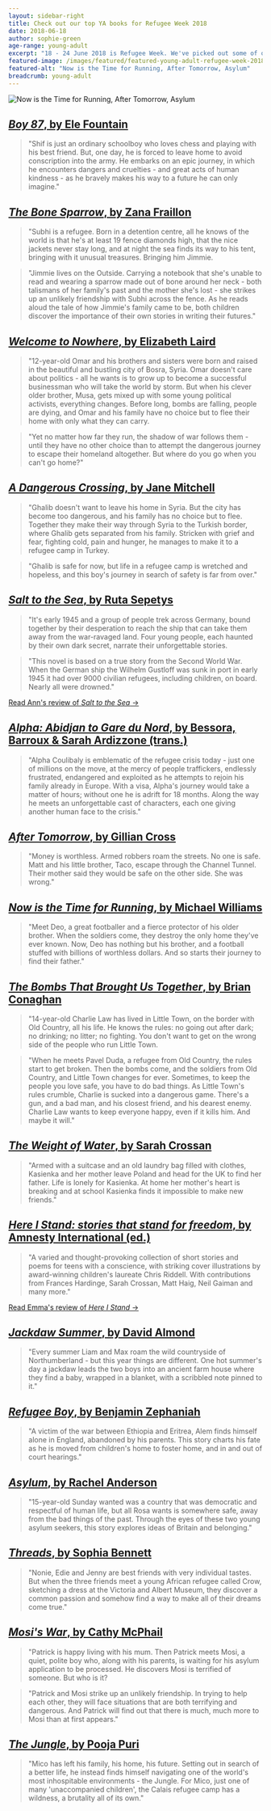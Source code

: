 ```yaml
---
layout: sidebar-right
title: Check out our top YA books for Refugee Week 2018
date: 2018-06-18
author: sophie-green
age-range: young-adult
excerpt: "18 - 24 June 2018 is Refugee Week. We've picked out some of our best Young Adult titles about displacement."
featured-image: /images/featured/featured-young-adult-refugee-week-2018.jpg
featured-alt: "Now is the Time for Running, After Tomorrow, Asylum"
breadcrumb: young-adult
---
```


![Now is the Time for Running, After Tomorrow, Asylum](/images/featured/featured-young-adult-refugee-week-2018.jpg)

## [<cite>Boy 87</cite>, by Ele Fountain](https://suffolk.spydus.co.uk/cgi-bin/spydus.exe/ENQ/OPAC/BIBENQ?BRN=2353672)

> "Shif is just an ordinary schoolboy who loves chess and playing with his best friend. But, one day, he is forced to leave home to avoid conscription into the army. He embarks on an epic journey, in which he encounters dangers and cruelties - and great acts of human kindness - as he bravely makes his way to a future he can only imagine."

## [<cite>The Bone Sparrow</cite>, by Zana Fraillon](https://suffolk.spydus.co.uk/cgi-bin/spydus.exe/ENQ/OPAC/BIBENQ?BRN=2078920)

> "Subhi is a refugee. Born in a detention centre, all he knows of the world is that he's at least 19 fence diamonds high, that the nice jackets never stay long, and at night the sea finds its way to his tent, bringing with it unusual treasures. Bringing him Jimmie.

> "Jimmie lives on the Outside. Carrying a notebook that she's unable to read and wearing a sparrow made out of bone around her neck - both talismans of her family's past and the mother she's lost - she strikes up an unlikely friendship with Subhi across the fence. As he reads aloud the tale of how Jimmie's family came to be, both children discover the importance of their own stories in writing their futures."

## [<cite>Welcome to Nowhere</cite>, by Elizabeth Laird](https://suffolk.spydus.co.uk/cgi-bin/spydus.exe/ENQ/OPAC/BIBENQ?BRN=2173673)

> "12-year-old Omar and his brothers and sisters were born and raised in the beautiful and bustling city of Bosra, Syria. Omar doesn't care about politics - all he wants is to grow up to become a successful businessman who will take the world by storm. But when his clever older brother, Musa, gets mixed up with some young political activists, everything changes. Before long, bombs are falling, people are dying, and Omar and his family have no choice but to flee their home with only what they can carry.

> "Yet no matter how far they run, the shadow of war follows them - until they have no other choice than to attempt the dangerous journey to escape their homeland altogether. But where do you go when you can't go home?"

## [<cite>A Dangerous Crossing</cite>, by Jane Mitchell](https://suffolk.spydus.co.uk/cgi-bin/spydus.exe/ENQ/OPAC/BIBENQ?BRN=2122139)

> "Ghalib doesn't want to leave his home in Syria. But the city has become too dangerous, and his family has no choice but to flee. Together they make their way through Syria to the Turkish border, where Ghalib gets separated from his family. Stricken with grief and fear, fighting cold, pain and hunger, he manages to make it to a refugee camp in Turkey.

> "Ghalib is safe for now, but life in a refugee camp is wretched and hopeless, and this boy's journey in search of safety is far from over."

## [<cite>Salt to the Sea</cite>, by Ruta Sepetys](https://suffolk.spydus.co.uk/cgi-bin/spydus.exe/ENQ/OPAC/BIBENQ?BRN=1895347)

> "It's early 1945 and a group of people trek across Germany, bound together by their desperation to reach the ship that can take them away from the war-ravaged land. Four young people, each haunted by their own dark secret, narrate their unforgettable stories.

> "This novel is based on a true story from the Second World War. When the German ship the Wilhelm Gustloff was sunk in port in early 1945 it had over 9000 civilian refugees, including children, on board. Nearly all were drowned."

[Read Ann's review of <cite>Salt to the Sea</cite> &rarr;](/parents-carers-and-children/childrens-ya-books/salt-to-the-sea-by-ruta-sepetys/)

## [<cite>Alpha: Abidjan to Gare du Nord</cite>, by Bessora, Barroux & Sarah Ardizzone (trans.)](https://suffolk.spydus.co.uk/cgi-bin/spydus.exe/ENQ/OPAC/BIBENQ?BRN=2001560)

> "Alpha Coulibaly is emblematic of the refugee crisis today - just one of millions on the move, at the mercy of people traffickers, endlessly frustrated, endangered and exploited as he attempts to rejoin his family already in Europe. With a visa, Alpha's journey would take a matter of hours; without one he is adrift for 18 months. Along the way he meets an unforgettable cast of characters, each one giving another human face to the crisis."

## [<cite>After Tomorrow</cite>, by Gillian Cross](https://suffolk.spydus.co.uk/cgi-bin/spydus.exe/ENQ/OPAC/BIBENQ?BRN=1345888)

> "Money is worthless. Armed robbers roam the streets. No one is safe. Matt and his little brother, Taco, escape through the Channel Tunnel. Their mother said they would be safe on the other side. She was wrong."

## [<cite>Now is the Time for Running</cite>, by Michael Williams](https://suffolk.spydus.co.uk/cgi-bin/spydus.exe/ENQ/OPAC/BIBENQ?BRN=567026)

> "Meet Deo, a great footballer and a fierce protector of his older brother. When the soldiers come, they destroy the only home they've ever known. Now, Deo has nothing but his brother, and a football stuffed with billions of worthless dollars. And so starts their journey to find their father."

## [<cite>The Bombs That Brought Us Together</cite>, by Brian Conaghan](https://suffolk.spydus.co.uk/cgi-bin/spydus.exe/ENQ/OPAC/BIBENQ?BRN=2134802)

> "14-year-old Charlie Law has lived in Little Town, on the border with Old Country, all his life. He knows the rules: no going out after dark; no drinking; no litter; no fighting. You don't want to get on the wrong side of the people who run Little Town.

> "When he meets Pavel Duda, a refugee from Old Country, the rules start to get broken. Then the bombs come, and the soldiers from Old Country, and Little Town changes for ever. Sometimes, to keep the people you love safe, you have to do bad things. As Little Town's rules crumble, Charlie is sucked into a dangerous game. There's a gun, and a bad man, and his closest friend, and his dearest enemy. Charlie Law wants to keep everyone happy, even if it kills him. And maybe it will."

## [<cite>The Weight of Water</cite>, by Sarah Crossan](https://suffolk.spydus.co.uk/cgi-bin/spydus.exe/ENQ/OPAC/BIBENQ?BRN=1291000)

> "Armed with a suitcase and an old laundry bag filled with clothes, Kasienka and her mother leave Poland and head for the UK to find her father. Life is lonely for Kasienka. At home her mother's heart is breaking and at school Kasienka finds it impossible to make new friends."

## [<cite>Here I Stand: stories that stand for freedom</cite>, by Amnesty International (ed.)](https://suffolk.spydus.co.uk/cgi-bin/spydus.exe/ENQ/OPAC/BIBENQ?BRN=2138245)

> "A varied and thought-provoking collection of short stories and poems for teens with a conscience, with striking cover illustrations by award-winning children's laureate Chris Riddell. With contributions from Frances Hardinge, Sarah Crossan, Matt Haig, Neil Gaiman and many more."

[Read Emma's review of <cite>Here I Stand</cite> &rarr;](/new-suggestions/young-adult/here-i-stand-by-amnesty-international-uk/)

## [<cite>Jackdaw Summer</cite>, by David Almond](https://suffolk.spydus.co.uk/cgi-bin/spydus.exe/ENQ/OPAC/BIBENQ?BRN=317458)

> "Every summer Liam and Max roam the wild countryside of Northumberland - but this year things are different. One hot summer's day a jackdaw leads the two boys into an ancient farm house where they find a baby, wrapped in a blanket, with a scribbled note pinned to it."

## [<cite>Refugee Boy</cite>, by Benjamin Zephaniah](https://suffolk.spydus.co.uk/cgi-bin/spydus.exe/ENQ/OPAC/BIBENQ?BRN=32429)

> "A victim of the war between Ethiopia and Eritrea, Alem finds himself alone in England, abandoned by his parents. This story charts his fate as he is moved from children's home to foster home, and in and out of court hearings."

## [<cite>Asylum</cite>, by Rachel Anderson](https://suffolk.spydus.co.uk/cgi-bin/spydus.exe/ENQ/OPAC/BIBENQ?BRN=2736)

> "15-year-old Sunday wanted was a country that was democratic and respectful of human life, but all Rosa wants is somewhere safe, away from the bad things of the past. Through the eyes of these two young asylum seekers, this story explores ideas of Britain and belonging."

## [<cite>Threads</cite>, by Sophia Bennett](https://suffolk.spydus.co.uk/cgi-bin/spydus.exe/ENQ/OPAC/BIBENQ?BRN=1819222)

> "Nonie, Edie and Jenny are best friends with very individual tastes. But when the three friends meet a young African refugee called Crow, sketching a dress at the Victoria and Albert Museum, they discover a common passion and somehow find a way to make all of their dreams come true."

## [<cite>Mosi's War</cite>, by Cathy McPhail](https://suffolk.spydus.co.uk/cgi-bin/spydus.exe/ENQ/OPAC/BIBENQ?BRN=1366995)

> "Patrick is happy living with his mum. Then Patrick meets Mosi, a quiet, polite boy who, along with his parents, is waiting for his asylum application to be processed. He discovers Mosi is terrified of someone. But who is it?

> "Patrick and Mosi strike up an unlikely friendship. In trying to help each other, they will face situations that are both terrifying and dangerous. And Patrick will find out that there is much, much more to Mosi than at first appears."

## [<cite>The Jungle</cite>, by Pooja Puri](https://suffolk.spydus.co.uk/cgi-bin/spydus.exe/ENQ/OPAC/BIBENQ?BRN=2122797)

> "Mico has left his family, his home, his future. Setting out in search of a better life, he instead finds himself navigating one of the world's most inhospitable environments - the Jungle. For Mico, just one of many 'unaccompanied children', the Calais refugee camp has a wildness, a brutality all of its own."
